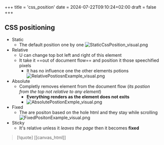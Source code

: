 +++
title = 'css_position'
date = 2024-07-22T09:10:24+02:00
draft = false
+++

## CSS positioning 
- Static
	- The default position one by one 
	![StaticCssPosition_visual.png](/Notes/StaticCssPosition_visual.png)
- Relative 
	- U can change top bot left and right of this element 
	- It take it ==out of document flow== and position it those speechified pixels 
		- It has no influence one the other elements potions 
	![RelativePostiosnExample_visual.png](/Notes/RelativePostiosnExample_visual.png)
- Absolute 
	- Completly removes element from the document flow (*its postion from the top not relative to any element*)
		- **Everything renders as the element does not exits**
		- ![AbsolutePostionExmple_visual.png](/Notes/AbsolutePostionExmple_visual.png)
- Fixed 
	- The are positon based on the hole html and they stay while scrolling 
		![FixedPositonExample_visual.png](/Notes/FixedPositonExample_visual.png)
- Sticky 
	- It's relative unless it *leaves the page* then it becomes **fixed**
 
>[!quote] [[canvas_html]]